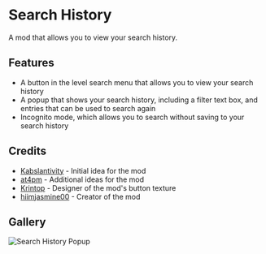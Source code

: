 # Search History
A mod that allows you to view your search history.

## Features
- A button in the level search menu that allows you to view your search history
- A popup that shows your search history, including a filter text box, and entries that can be used to search again
- Incognito mode, which allows you to search without saving to your search history

## Credits
- [Kabslantivity](user:17597362) - Initial idea for the mod
- [at4pm](user:27791517) - Additional ideas for the mod
- [Krintop](user:7242014) - Designer of the mod's button texture
- [hiimjasmine00](user:7466002) - Creator of the mod

## Gallery
![Search History Popup](hiimjustin000.search_history/search-history.png?scale=0.625)